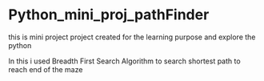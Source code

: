 # Python_mini_proj_pathFinder
 this is mini project
 project created for the learning purpose
 and explore the python
 
In this i used Breadth First Search Algorithm
to search shortest path to reach end of the maze

